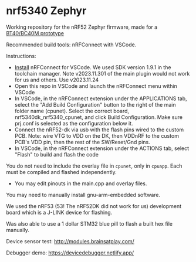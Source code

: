 # nrf5340 Zephyr
Working repository for the nRF52 Zephyr firmware, made for a [BT40/BC40M prototype](https://github.com/moothyknight/nRF52-Biosensing-Boards)

Recommended build tools: nRFConnect with VSCode.

Instructions:
- [Install](https://nrfconnect.github.io/vscode-nrf-connect/) nRFConnect for VSCode.  We used SDK version 1.9.1 in the toolchain manager. Note v2023.11.301 of the main plugin would not work for us and others. Use v2023.11.24
- Open this repo in VSCode and launch the nRFConnect menu within VSCode
- In VSCode, in the nRFConnect extension under the APPLICATIONS tab, select the "Add Build Configuration" button to the right of the main folder name (cpunet). Select the correct board, nrf5340dk_nrf5340_cpunet, and click Build Configuration. Make sure prj.conf is selected as the configuration below it.
- Connect the nRF52-dk via usb with the flash pins wired to the custom PCB. Note: wire VTG to VDD on the DK, then VDDnRF to the custom PCB's VDD pin, then the rest of the SW/Reset/Gnd pins.
- In VSCode, in the nRFConnect extension under the ACTIONS tab, select "Flash" to build and flash the code

You do not need to include the overlay file in `cpunet`, only in `cpuapp`. Each must be compiled and flashed independently.

- You may edit pinouts in the main.cpp and overlay files.

You may need to manually install gnu-arm-embedded software. 

We used the nRF53 (53! The nRF52DK did not work for us) development board which is a J-LINK device for flashing. 

Was also able to use a 1 dollar STM32 blue pill to flash a built hex file manually.

Device sensor test: http://modules.brainsatplay.com/

Debugger demo: https://devicedebugger.netlify.app/ 
